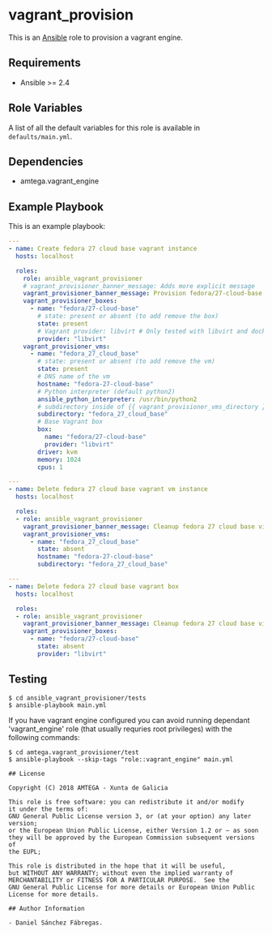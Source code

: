 # vagrant_provision

This is an [Ansible](http://www.ansible.com) role to provision a vagrant engine.

## Requirements

- Ansible >= 2.4

## Role Variables

A list of all the default variables for this role is available in `defaults/main.yml`.

## Dependencies

- amtega.vagrant_engine

## Example Playbook

This is an example playbook:

```yaml
---
- name: Create fedora 27 cloud base vagrant instance
  hosts: localhost

  roles:
    role: ansible_vagrant_provisioner
    # vagrant_provisioner_banner_message: Adds more explicit message
    vagrant_provisioner_banner_message: Provision fedora/27-cloud-base vm
    vagrant_provisioner_boxes:
      - name: "fedora/27-cloud-base"
        # state: present or absent (to add remove the box)
        state: present
        # Vagrant provider: libvirt # Only tested with libvirt and docker
        provider: "libvirt"
    vagrant_provisioner_vms:
      - name: "fedora_27_cloud_base"
        # state: present or absent (to add remove the vm)
        state: present
        # DNS name of the vm
        hostname: "fedora-27-cloud-base"
        # Python interpreter (default python2)
        ansible_python_interpreter: /usr/bin/python2
        # subdirectory inside of {{ vagrant_provisioner_vms_directory }}
        subdirectory: "fedora_27_cloud_base"
        # Base Vagrant box
        box:
          name: "fedora/27-cloud-base"
          provider: "libvirt"
        driver: kvm
        memory: 1024
        cpus: 1

---
- name: Delete fedora 27 cloud base vagrant vm instance
  hosts: localhost

  roles:
  - role: ansible_vagrant_provisioner
    vagrant_provisioner_banner_message: Cleanup fedora 27 cloud base virtual machine
    vagrant_provisioner_vms:
      - name: "fedora_27_cloud_base"
        state: absent
        hostname: "fedora-27-cloud-base"
        subdirectory: "fedora_27_cloud_base"

---
- name: Delete fedora 27 cloud base vagrant box
  hosts: localhost

  roles:
  - role: ansible_vagrant_provisioner
    vagrant_provisioner_banner_message: Cleanup fedora 27 cloud base virtual box
    vagrant_provisioner_boxes:
      - name: "fedora/27-cloud-base"
        state: absent
        provider: "libvirt"
```

## Testing

```shell
$ cd ansible_vagrant_provisioner/tests
$ ansible-playbook main.yml
```

If you have vagrant engine configured you can avoid running dependant 'vagrant_engine' role (that usually requries root privileges) with the following commands:

```shell
$ cd amtega.vagrant_provisioner/test
$ ansible-playbook --skip-tags "role::vagrant_engine" main.yml

## License

Copyright (C) 2018 AMTEGA - Xunta de Galicia

This role is free software: you can redistribute it and/or modify
it under the terms of:
GNU General Public License version 3, or (at your option) any later version;
or the European Union Public License, either Version 1.2 or – as soon
they will be approved by the European Commission ­subsequent versions of
the EUPL;

This role is distributed in the hope that it will be useful,
but WITHOUT ANY WARRANTY; without even the implied warranty of
MERCHANTABILITY or FITNESS FOR A PARTICULAR PURPOSE.  See the
GNU General Public License for more details or European Union Public License for more details.

## Author Information

- Daniel Sánchez Fábregas.
